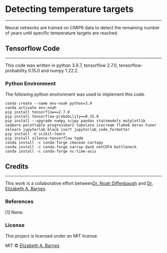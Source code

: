 # Detecting temperature targets
***
Neural networks are trained on CMIP6 data to detect the remaining number of years until specific temperature targets are reached.

## Tensorflow Code
***
This code was written in python 3.9.7, tensorflow 2.7.0, tensorflow-probability 0.15.0 and numpy 1.22.2. 

### Python Environment
The following python environment was used to implement this code.
```
conda create --name env-noah python=3.9
conda activate env-noah
pip install tensorflow==2.7.0
pip install tensorflow-probability==0.15.0
pip install --upgrade numpy scipy pandas statsmodels matplotlib seaborn palettable progressbar2 tabulate icecream flake8 keras-tuner sklearn jupyterlab black isort jupyterlab_code_formatter
pip install -U scikit-learn
pip install silence-tensorflow tqdm
conda install -c conda-forge cmocean cartopy
conda install -c conda-forge xarray dask netCDF4 bottleneck
conda install -c conda-forge nc-time-axis
```

## Credits
***
This work is a collaborative effort between[Dr. Noah Diffenbaugh](https://earth.stanford.edu/people/noah-diffenbaugh#gs.runods) and  [Dr. Elizabeth A. Barnes](https://barnes.atmos.colostate.edu). 

### References
[1] None.

### License
This project is licensed under an MIT license.

MIT © [Elizabeth A. Barnes](https://github.com/eabarnes1010)




